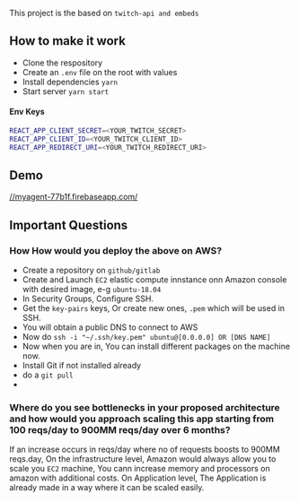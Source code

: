 This project is the based on `twitch-api and embeds`

## How to make it work

- Clone the respository
- Create an `.env` file on the root with values
- Install dependencies `yarn`
- Start server `yarn start`

#### Env Keys

```sh
REACT_APP_CLIENT_SECRET=<YOUR_TWITCH_SECRET>
REACT_APP_CLIENT_ID=<YOUR_TWITCH_CLIENT_ID>
REACT_APP_REDIRECT_URI=<YOUR_TWITCH_REDIRECT_URI>
```

## Demo

[ //myagent-77b1f.firebaseapp.com/ ](https://myagent-77b1f.firebaseapp.com)

## Important Questions

### How How would you deploy the above on AWS?

- Create a repository on `github/gitlab`
- Create and Launch `EC2` elastic compute innstance onn Amazon console with desired image, e-g `ubuntu-18.04`
- In Security Groups, Configure SSH.
- Get the `key-pairs` keys, Or create new ones, `.pem` which will be used in SSH.
- You will obtain a public DNS to connect to AWS
- Now do `ssh -i "~/.ssh/key.pem" ubuntu@[0.0.0.0] OR [DNS NAME]`
- Now when you are in, You can install different packages on the machine now.
- Install Git if not installed already
- do a `git pull`
-

### Where do you see bottlenecks in your proposed architecture and how would you approach scaling this app starting from 100 reqs/day to 900MM reqs/day over 6 months?

If an increase occurs in reqs/day where no of requests boosts to 900MM reqs.day, On the infrastructure level, Amazon would always allow you to scale you `EC2` machine,
You cann increase memory and processors on amazon with additional costs.
On Application level, The Application is already made in a way where it can be scaled easily.
